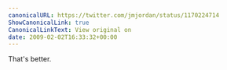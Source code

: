 ```yaml
---
canonicalURL: https://twitter.com/jmjordan/status/1170224714
ShowCanonicalLink: true
CanonicalLinkText: View original on
date: 2009-02-02T16:33:32+00:00
---
```

That's better.